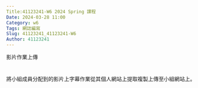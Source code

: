 ```yaml
---
Title:41123241-W6 2024 Spring 課程
Date: 2024-03-28 11:00
Category: w6
Tags: 網誌編寫
Slug: 41123241_41123241-W6
Author: 41123241
---
```


影片作業上傳

<!-- PELICAN_END_SUMMARY -->

# 
將小組成員分配到的影片上字幕作業從其個人網站上提取複製上傳至小組網站上。
